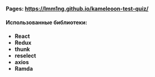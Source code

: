 #### Pages: https://lmm1ng.github.io/kameleoon-test-quiz/

#### Использованные библиотеки:

- **React**
- **Redux**
- **thunk**
- **reselect**
- **axios**
- **Ramda**
